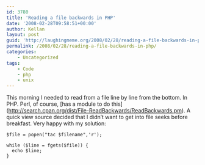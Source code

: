 ```yaml
---
id: 3780
title: 'Reading a file backwards in PHP'
date: '2008-02-28T09:58:51+00:00'
author: Kellan
layout: post
guid: 'http://laughingmeme.org/2008/02/28/reading-a-file-backwards-in-php/'
permalink: /2008/02/28/reading-a-file-backwards-in-php/
categories:
    - Uncategorized
tags:
    - Code
    - php
    - unix
---
```


This morning I needed to read from a file line by line from the bottom. In PHP. Perl, of course, \[has a module to do this\](http://search.cpan.org/dist/File-ReadBackwards/ReadBackwards.pm). A quick view source decided that I didn’t want to get into file seeks before breakfast. Very happy with my solution:

```
$file = popen("tac $filename",'r');

while ($line = fgets($file)) {
  echo $line;
}

```